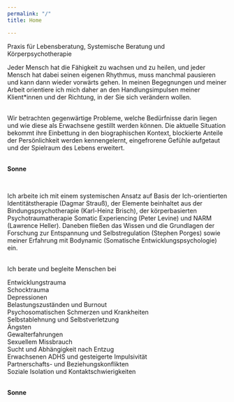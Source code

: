 ```yaml
---
permalink: "/"
title: Home

---
```

Praxis für Lebensberatung, Systemische Beratung und Körperpsychotherapie

Jeder Mensch hat die Fähigkeit zu wachsen und zu heilen, und jeder Mensch hat dabei seinen eigenen Rhythmus, muss manchmal pausieren und kann dann wieder vorwärts gehen. In meinen Begegnungen und meiner Arbeit orientiere ich mich daher an den Handlungsimpulsen meiner Klient*innen und der Richtung, in der Sie sich verändern wollen.  
<br>

Wir betrachten gegenwärtige Probleme, welche Bedürfnisse darin liegen und wie diese als Erwachsene gestillt werden können. Die aktuelle Situation bekommt ihre Einbettung in den biographischen Kontext, blockierte Anteile der Persönlichkeit werden kennengelernt, eingefrorene Gefühle aufgetaut und der Spielraum des Lebens erweitert.  
<br>

**Sonne**

<br>

Ich arbeite ich mit einem systemischen Ansatz auf Basis der Ich-orientierten Identitätstherapie (Dagmar Strauß), der Elemente beinhaltet aus der Bindungspsychotherapie (Karl-Heinz Brisch), der körperbasierten Psychotraumatherapie Somatic Experiencing (Peter Levine) und NARM (Lawrence Heller). Daneben fließen das Wissen und die Grundlagen der Forschung zur Entspannung und Selbstregulation (Stephen Porges) sowie meiner Erfahrung mit Bodynamic (Somatische Entwicklungspsychologie) ein.  
<br>

Ich berate und begleite Menschen bei

Entwicklungstrauma  
Schocktrauma  
Depressionen  
Belastungszuständen und Burnout  
Psychosomatischen Schmerzen und Krankheiten  
Selbstablehnung und Selbstverletzung  
Ängsten  
Gewalterfahrungen  
Sexuellem Missbrauch  
Sucht und Abhängigkeit nach Entzug  
Erwachsenen ADHS und gesteigerte Impulsivität  
Partnerschafts- und Beziehungskonflikten  
Soziale Isolation und Kontaktschwierigkeiten  
<br>

**Sonne**
